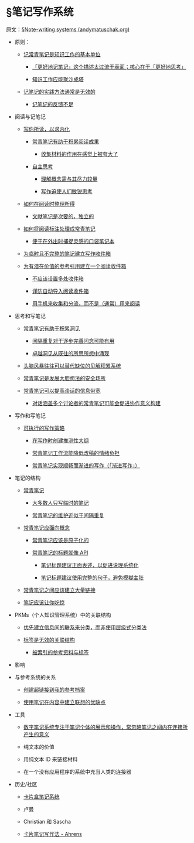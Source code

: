 # §笔记写作系统

原文：[§Note-writing systems (andymatuschak.org)](https://notes.andymatuschak.org/§Note-writing_systems)

- 原则：

  - [记常青笔记是知识工作的基本单位](https://notes.andymatuschak.org/z3SjnvsB5aR2ddsycyXofbYR7fCxo7RmKW2be)

    - [「更好地记笔记」这个描述太过流于表面；核心在于「更好地思考」](https://notes.andymatuschak.org/z7kEFe6NfUSgtaDuUjST1oczKKzQQeQWk4Dbc)

    - [知识工作应能聚沙成塔](https://notes.andymatuschak.org/z6UDDkom8Aifg6mLdjT1sPtbMBweCmpyTwmJT)

  - [记笔记的实践方法通常是无效的](https://notes.andymatuschak.org/z8V2q398qu89vdJ73N2BEYCgevMqux3yxQUAC)

    - [记笔记的反馈不足](https://notes.andymatuschak.org/z66PNF1Wt4AZ4j7TVEenkvPZgvDcHPuSdJC2r)

- 阅读与记笔记

  - [写你所读，以求内化](https://notes.andymatuschak.org/zg3fYweZpbHeBTpcYke5mF4ZfrJutYcQEtFo)

    - [常青笔记有助于积累阅读成果](https://notes.andymatuschak.org/z6M8kex6kDF2FT6MWqAMDQddsqUr8sphLmyy1)

      - [收集材料的作用在感觉上被夸大了](https://notes.andymatuschak.org/z8QSUyNdq3CMK79KSnCW7QTR1MPHEFi4Q2LY8)

    - [自主思考](https://notes.andymatuschak.org/z4enRPbLXdD8X8hCfVjaRkcGkronvhcfrgSQw)

      - [理解概念需与其尽力较量](https://notes.andymatuschak.org/zX1WtJ4ouE8sjN1NgWHsGVg8ZnVfp5Kz74Vs)

      - [写作迫使人们敏锐思考](https://notes.andymatuschak.org/z8q1K5a8i95qARkpFwS45qqtQzM8th82TkeUg)

  - [如何在阅读时整理所得](https://notes.andymatuschak.org/z71FeBJGqZdyA78UNTwXCWcMGUVCWk1XsLvPS)

    - [文献笔记是次要的，独立的](https://notes.andymatuschak.org/z2Eg5jPPg8nBJWLGqJwNo5d15TAoEAXamYV7n)

  - [如何将阅读标注处理成常青笔记](https://notes.andymatuschak.org/z2PJ51tCXuPFxnfFVUxxgwjvZ1geu4YnYm7hK)

    - [便于在外出时捕捉灵感的口袋笔记本](https://notes.andymatuschak.org/z5FKgZAnMhS73t9kenbVUYx23CHSQAE1gKxVf)

  - [为临时且不完整的笔记建立写作收件箱](https://notes.andymatuschak.org/z5aJUJcSbxuQxzHr2YvaY4cX5TuvLQT7r27Dz)

  - [为有潜在价值的参考引用建立一个阅读收件箱](https://notes.andymatuschak.org/z3N113rxPFreW9xUkLkUFomr2LUqfXbdCo3M)

    - [不应该设置多处收件箱](https://notes.andymatuschak.org/z7bj6MiUnFnP3GvM5QqHafy3LTaqQV56e1Mek)

    - [谨防自动导入阅读收件箱](https://notes.andymatuschak.org/z5QkRggMXj2gMna9wCyVFLoY1EhwtnFQvtJJ5)

    - [用手机来收集和分流，而不是（通常）用来阅读](https://notes.andymatuschak.org/z3YtsKc76oFwr9fxWkcNwAQdV1JGpUQ46hJ79)

- 思考和写笔记

  - [常青笔记有助于积累洞见](https://notes.andymatuschak.org/z6cFzJWgj9vZpnrQsjrZ8yCNREzCTgyFeVZTb)

    - [间隔重复对于逐步完善闪念可能有用](https://notes.andymatuschak.org/z7iCjRziX6V6unNWL81yc2dJicpRw2Cpp9MfQ)

    - [卓越洞见从既往的所思所想中涌现](https://notes.andymatuschak.org/zSn7SX7yMtnh1ZCQEG44TJoxrH7Udpm9oeEm)

  - [头脑风暴往往可以替代缺位的见解积累系统](https://notes.andymatuschak.org/z5cVs9BKLJsCYifhYBstAEKuZ8driDzLB3gFd)

  - [常青笔记是发展大胆想法的安全场所](https://notes.andymatuschak.org/z8RTzukqNLKFXzqLwx25HrUrg5E5jiziGznWB)

  - [常青笔记可以提高谈话的信息带宽](https://notes.andymatuschak.org/z848gfJnsUNa5JjziTzXirNEJsEzRejTeYefX)

    - [对话涵盖多个讨论者的常青笔记可能会促进协作意义构建](https://notes.andymatuschak.org/z8NiytpoGGuh8okwPaca2qnScvc5xCqnS6JBN)

- 写作和写笔记

  - [可执行的写作策略](https://notes.andymatuschak.org/z3PBVkZ2SvsAgFXkjHsycBeyS6Cw1QXf7kcD8)

    - [在写作时创建推测性大纲](https://notes.andymatuschak.org/z2uXyfV67dnWLUKg1iDbsrHk3DGjtNWTxSTah)

    - [常青笔记工作流能降低改稿的情绪负担](https://notes.andymatuschak.org/z26G5QDZgkk3mLTJoWHfzM6kjRzHpTAWHeZWN)

    - [常青笔记实现顺畅而渐进的写作（「渐进写作」）](https://notes.andymatuschak.org/z6C5H4eYH2A4omfNLuUcDiKibQ1hZG2RGNZ97)

- 笔记的结构

  - [常青笔记](https://notes.andymatuschak.org/z4SDCZQeRo4xFEQ8H4qrSqd68ucpgE6LU155C)

    - [大多数人只写临时的笔记](https://notes.andymatuschak.org/z2ZAGQBHuJ2u9WrtAQHAEHcCZTtqpsGkAsrD1)

    - [常青笔记的维护近似于间隔重复](https://notes.andymatuschak.org/z6yfTwYekzvBkVjeH7WBUrSAJhyGTMYDAyYW7)

  - [常青笔记应面向概念](https://notes.andymatuschak.org/z6bci25mVUBNFdVWSrQNKr6u7AZ1jFzfTVbMF)

    - [常青笔记应该是原子化的](https://notes.andymatuschak.org/z4Rrmh17vMBbauEGnFPTZSK3UmdsGExLRfZz1)

    - [常青笔记的标题就像 API](https://notes.andymatuschak.org/z3XP5GRmd9z1D2qCE7pxUvbeSVeQuMiqz9x1C)

      - [笔记标题建议正面表述，以促进说理系统化](https://notes.andymatuschak.org/z8T6sLNco2benUMgcXUXeJh35eW2obP48DoPp)

      - [笔记标题建议使用完整的句子，避免模糊主张](https://notes.andymatuschak.org/z3KmNj3oKKSTJfqdfSEBzTQiCVGoC4GfK3rYW)

  - [常青笔记之间应该建立大量链接](https://notes.andymatuschak.org/z2HUE4ABbQjUNjrNemvkTCsLa1LPDRuwh1tXC)

  - [笔记应该让你吃惊](https://notes.andymatuschak.org/z4KZ9973AoHhvM9Pj5Qrds48JXNbMEwVJmVRw)

- PKMs（个人知识管理系统）中的关联结构

  - [优先建立信息间的联系来分类，而非使用层级式分类法](https://notes.andymatuschak.org/z29hLZHiVt7W2uss2uMpSZquAX5T6vaeSF6Cy)

  - [标签是无效的关联结构](https://notes.andymatuschak.org/z3MzhvmesiD2htMaEFQJif7gJgyaHAQvKH49Z)

    - [被索引的参考资料与标签](https://notes.andymatuschak.org/z6ztEgzqZichYTJgabhYQLn4UY4FbC1JMH394)

- 影响

- 与参考系统的关系

  - [创建超链接到我的参考档案](https://notes.andymatuschak.org/z7xyZLXF3my9t5sPb7Kzdsg4pauz5mtbZqHWa)

  - [使用笔记在内容中建立联想的优缺点](https://notes.andymatuschak.org/z2D6w86eKLuVdmk5icMJ5L6av1nG62HaF7ref)

- 工具

  - [数字笔记系统专注于笔记个体的展示和操作，常忽略笔记之间内在连接所产生的意义](https://notes.andymatuschak.org/z6Pb6rwTDSg7K7LqF2EbtqbnKvpMbiXYkToDi)

  - 纯文本的价值

  - 用纯文本 ID 来链接材料

  - 在一个没有应用程序的系统中充当人类的连接器

- 历史/社区

  - [卡片盒笔记系统](https://notes.andymatuschak.org/z2QvtE9w5zs49x7WUeG8Ut1vywHDLiG2Wkm9p)

  - 卢曼

  - Christian 和 Sascha

  - [卡片笔记写作法 - Ahrens](https://notes.andymatuschak.org/z6o5eS2DnpMwe2HnHyhgQAmmGkRCtkKina73u)